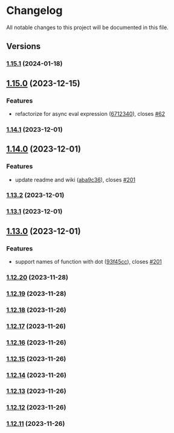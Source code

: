 # Changelog

All notable changes to this project will be documented in this file.

## Versions

### [1.15.1](https://github.com/expr-solver/3xpr/compare/v1.15.0...v1.15.1) (2024-01-18)

## [1.15.0](https://github.com/expr-solver/3xpr/compare/v1.14.1...v1.15.0) (2023-12-15)


### Features

* refactorize for async eval expression ([6712340](https://github.com/expr-solver/3xpr/commit/6712340d793382dddda1a14df48667b9c5367078)), closes [#62](https://github.com/expr-solver/3xpr/issues/62)

### [1.14.1](https://github.com/expr-solver/3xpr/compare/v1.14.0...v1.14.1) (2023-12-01)

## [1.14.0](https://github.com/expr-solver/3xpr/compare/v1.13.2...v1.14.0) (2023-12-01)


### Features

* update readme and wiki ([aba9c36](https://github.com/expr-solver/3xpr/commit/aba9c36970bc64c956153508155f482bdeaa3f0c)), closes [#201](https://github.com/expr-solver/3xpr/issues/201)

### [1.13.2](https://github.com/expr-solver/3xpr/compare/v1.13.1...v1.13.2) (2023-12-01)

### [1.13.1](https://github.com/expr-solver/3xpr/compare/v1.13.0...v1.13.1) (2023-12-01)

## [1.13.0](https://github.com/expr-solver/3xpr/compare/v1.12.20...v1.13.0) (2023-12-01)


### Features

* support names of function with dot ([93f45cc](https://github.com/expr-solver/3xpr/commit/93f45cc55863c8c1586fca5deb5e2942f41ee07e)), closes [#201](https://github.com/expr-solver/3xpr/issues/201)

### [1.12.20](https://github.com/expr-solver/3xpr/compare/v1.12.18...v1.12.20) (2023-11-28)

### [1.12.19](https://github.com/expr-solver/3xpr/compare/v1.12.18...v1.12.19) (2023-11-28)

### [1.12.18](https://github.com/expr-solver/3xpr/compare/v1.12.17...v1.12.18) (2023-11-26)

### [1.12.17](https://github.com/expr-solver/3xpr/compare/v1.12.16...v1.12.17) (2023-11-26)

### [1.12.16](https://github.com/expr-solver/3xpr/compare/v1.12.15...v1.12.16) (2023-11-26)

### [1.12.15](https://github.com/expr-solver/3xpr/compare/v1.12.14...v1.12.15) (2023-11-26)

### [1.12.14](https://github.com/expr-solver/3xpr/compare/v1.12.13...v1.12.14) (2023-11-26)

### [1.12.13](https://github.com/expr-solver/3xpr/compare/v1.12.12...v1.12.13) (2023-11-26)

### [1.12.12](https://github.com/expr-solver/3xpr/compare/v1.12.11...v1.12.12) (2023-11-26)

### [1.12.11](https://github.com/expr-solver/3xpr/compare/v1.12.10...v1.12.11) (2023-11-26)
